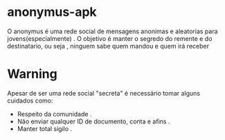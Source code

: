 # anonymus-apk

O anonymus é uma rede social de mensagens anonimas e aleatorias para jovens(especialmente) . O objetivo é manter o segredo do remente e do destinatario, ou seja , ninguem sabe quem mandou e quem irá receber

# Warning

Apesar de ser uma rede social "secreta" é necessário tomar alguns cuidados como:

- Respeito da comunidade .
- Não enviar qualquer ID de documento, conta e afins .
- Manter total sigilo . 
